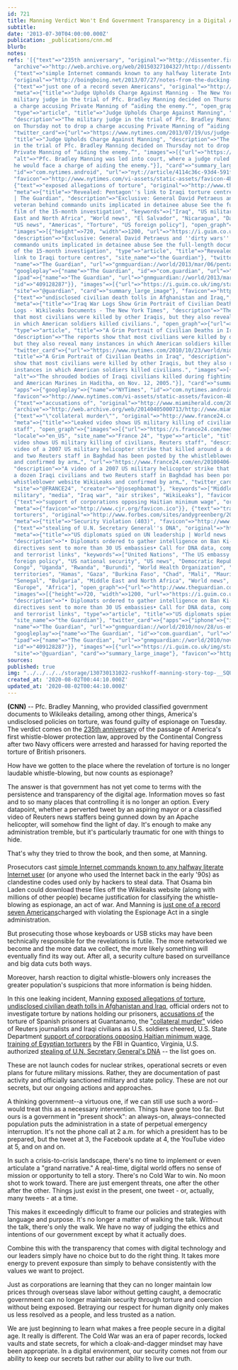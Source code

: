 ```yaml
---
id: 721
title: Manning Verdict Won't End Government Transparency in a Digital Age
subtitle: 
date: '2013-07-30T04:00:00.000Z'
publication: _publications/cnn.md
blurb: 
notes: 
refs: '[{"text"=>"235th anniversary", "original"=>"http://dissenter.firedoglake.com/2013/07/29/bradley-manning-to-be-convicted-on-a-day-of-significance-in-whistleblower-history/",
  "archive"=>"http://web.archive.org/web/20150327104327/http://dissenter.firedoglake.com/2013/07/29/bradley-manning-to-be-convicted-on-a-day-of-significance-in-whistleblower-history/"},
  {"text"=>"simple Internet commands known to any halfway literate Internet user",
  "original"=>"http://boingboing.net/2013/07/27/notes-from-the-ducking-stool.html"},
  {"text"=>"just one of a record seven Americans", "original"=>"http://www.nytimes.com/2013/07/19/us/judge-in-manning-case-allows-charge-of-aiding-the-enemy.html",
  "meta"=>{"title"=>"Judge Upholds Charge Against Manning - The New York Times", "description"=>"The
  military judge in the trial of Pfc. Bradley Manning decided on Thursday not to drop
  a charge accusing Private Manning of “aiding the enemy.”", "open_graph"=>{"url"=>"https://www.nytimes.com/2013/07/19/us/judge-in-manning-case-allows-charge-of-aiding-the-enemy.html",
  "type"=>"article", "title"=>"Judge Upholds Charge Against Manning", "images"=>[{"url"=>"https://static01.nyt.com/images/2013/07/19/us/alt-MANNING/alt-MANNING-articleLarge.jpg"}],
  "description"=>"The military judge in the trial of Pfc. Bradley Manning decided
  on Thursday not to drop a charge accusing Private Manning of “aiding the enemy.”"},
  "twitter_card"=>{"url"=>"https://www.nytimes.com/2013/07/19/us/judge-in-manning-case-allows-charge-of-aiding-the-enemy.html",
  "title"=>"Judge Upholds Charge Against Manning", "description"=>"The military judge
  in the trial of Pfc. Bradley Manning decided on Thursday not to drop a charge accusing
  Private Manning of “aiding the enemy.”", "images"=>[{"url"=>"https://static01.nyt.com/images/2013/07/19/us/alt-MANNING/alt-MANNING-articleLarge.jpg",
  "alt"=>"Pfc. Bradley Manning was led into court, where a judge ruled Thursday that
  he would face a charge of aiding the enemy."}], "card"=>"summary_large_image", "apps"=>{"googleplay"=>{"name"=>"NYTimes",
  "id"=>"com.nytimes.android", "url"=>"nyt://article/4114c36c-93d4-591f-a373-a63d31ec6f12"}}},
  "favicon"=>"http://www.nytimes.com/vi-assets/static-assets/favicon-4bf96cb6a1093748bf5b3c429accb9b4.ico"}},
  {"text"=>"exposed allegations of torture", "original"=>"http://www.theguardian.com/world/2013/mar/06/pentagon-iraqi-torture-centres-link",
  "meta"=>{"title"=>"Revealed: Pentagon''s link to Iraqi torture centres | World news
  | The Guardian", "description"=>"Exclusive: General David Petraeus and ''dirty wars''
  veteran behind commando units implicated in detainee abuse See the full-length documentary
  film of the 15-month investigation", "keywords"=>["Iraq", "US military", "Middle
  East and North Africa", "World news", "El Salvador", "Nicaragua", "David Petraeus",
  "US news", "Americas", "Torture", "US foreign policy"], "open_graph"=>{"url"=>"http://www.theguardian.com/world/2013/mar/06/pentagon-iraqi-torture-centres-link",
  "images"=>[{"height"=>720, "width"=>1200, "url"=>"https://i.guim.co.uk/img/static/sys-images/Guardian/Pix/audio/video/2013/3/6/1362538110743/Search-for-Steele---video-015.jpg?width=1200&height=630&quality=85&auto=format&fit=crop&overlay-align=bottom%2Cleft&overlay-width=100p&overlay-base64=L2ltZy9zdGF0aWMvb3ZlcmxheXMvdGctYWdlLTIwMTMucG5n&enable=upscale&s=33f76c92eef4783a1478521d1133ff69"}],
  "description"=>"Exclusive: General David Petraeus and ''dirty wars'' veteran behind
  commando units implicated in detainee abuse See the full-length documentary film
  of the 15-month investigation", "type"=>"article", "title"=>"Revealed: Pentagon''s
  link to Iraqi torture centres", "site_name"=>"the Guardian"}, "twitter_card"=>{"apps"=>{"iphone"=>{"id"=>"409128287",
  "name"=>"The Guardian", "url"=>"gnmguardian://world/2013/mar/06/pentagon-iraqi-torture-centres-link?contenttype=Article&source=twitter"},
  "googleplay"=>{"name"=>"The Guardian", "id"=>"com.guardian", "url"=>"guardian://www.theguardian.com/world/2013/mar/06/pentagon-iraqi-torture-centres-link"},
  "ipad"=>{"name"=>"The Guardian", "url"=>"gnmguardian://world/2013/mar/06/pentagon-iraqi-torture-centres-link?contenttype=Article&source=twitter",
  "id"=>"409128287"}}, "images"=>[{"url"=>"https://i.guim.co.uk/img/static/sys-images/Guardian/Pix/audio/video/2013/3/6/1362538110743/Search-for-Steele---video-015.jpg?width=1200&height=630&quality=85&auto=format&fit=crop&overlay-align=bottom%2Cleft&overlay-width=100p&overlay-base64=L2ltZy9zdGF0aWMvb3ZlcmxheXMvdGctYWdlLTIwMTMucG5n&s=f958a68d38c323f54f67462e5f6d8d57"}],
  "site"=>"@guardian", "card"=>"summary_large_image"}, "favicon"=>"https://assets.guim.co.uk/images/favicons/46bd2faa1ab438684a6d4528a655a8bd/32x32.ico"}},
  {"text"=>"undisclosed civilian death tolls in Afghanistan and Iraq,", "original"=>"http://www.nytimes.com/2010/10/23/world/middleeast/23casualties.html",
  "meta"=>{"title"=>"Iraq War Logs Show Grim Portrait of Civilian Deaths – Iraq War
  Logs - Wikileaks Documents - The New York Times", "description"=>"The reports show
  that most civilians were killed by other Iraqis, but they also reveal many instances
  in which American soldiers killed civilians.", "open_graph"=>{"url"=>"https://www.nytimes.com/2010/10/23/world/middleeast/23casualties.html",
  "type"=>"article", "title"=>"A Grim Portrait of Civilian Deaths in Iraq", "images"=>[{"url"=>"https://static01.nyt.com/newsgraphics/images/icons/defaultPromoCrop.png"}],
  "description"=>"The reports show that most civilians were killed by other Iraqis,
  but they also reveal many instances in which American soldiers killed civilians."},
  "twitter_card"=>{"url"=>"https://www.nytimes.com/2010/10/23/world/middleeast/23casualties.html",
  "title"=>"A Grim Portrait of Civilian Deaths in Iraq", "description"=>"The reports
  show that most civilians were killed by other Iraqis, but they also reveal many
  instances in which American soldiers killed civilians.", "images"=>[{"url"=>"https://static01.nyt.com/newsgraphics/images/icons/defaultCrop.png",
  "alt"=>"The shrouded bodies of Iraqi civilians killed during fighting between insurgents
  and American Marines in Haditha, on Nov. 12, 2005."}], "card"=>"summary_large_image",
  "apps"=>{"googleplay"=>{"name"=>"NYTimes", "id"=>"com.nytimes.android", "url"=>"nyt://article/ece59118-eaeb-5718-98ee-2c1079edd307"}}},
  "favicon"=>"http://www.nytimes.com/vi-assets/static-assets/favicon-4bf96cb6a1093748bf5b3c429accb9b4.ico"}},
  {"text"=>"accusations of", "original"=>"http://www.miamiherald.com/2010/12/25/1988286/wikileaks-how-us-tried-to-stop.html",
  "archive"=>"http://web.archive.org/web/20140405000713/http://www.miamiherald.com/2010/12/25/1988286/wikileaks-how-us-tried-to-stop.html"},
  {"text"=>"\"collateral murder\"", "original"=>"http://www.france24.com/en/20100406-leaked-video-shows-us-military-killing-civilians-reuters-staff",
  "meta"=>{"title"=>"Leaked video shows US military killing of civilians, Reuters
  staff", "open_graph"=>{"images"=>[{"url"=>"https://s.france24.com/media/display/1104a5d4-0aa3-11e9-ada5-005056bff430/w:1280/p:16x9/image-video-EN.jpg"}],
  "locale"=>"en_US", "site_name"=>"France 24", "type"=>"article", "title"=>"Leaked
  video shows US military killing of civilians, Reuters staff", "description"=>"A
  video of a 2007 US military helicopter strike that killed around a dozen Iraqi civilians
  and two Reuters staff in Baghdad has been posted by the whistleblower website WikiLeaks
  and confirmed by arm…", "url"=>"https://www.france24.com/en/20100406-leaked-video-shows-us-military-killing-civilians-reuters-staff"},
  "description"=>"A video of a 2007 US military helicopter strike that killed around
  a dozen Iraqi civilians and two Reuters staff in Baghdad has been posted by the
  whistleblower website WikiLeaks and confirmed by arm…", "twitter_card"=>{"card"=>"summary_large_image",
  "site"=>"@FRANCE24", "creator"=>"@josephbamat"}, "keywords"=>["Middle East", "US
  military", "media", "Iraq war", "air strikes", "WikiLeaks"], "favicon"=>"http://www.france24.com/favicon-16x16.png"}},
  {"text"=>"support of corporations opposing Haitian minimum wage", "original"=>"http://www.cjr.org/the_audit/a_pulled_scoop_shows_us_booste.php",
  "meta"=>{"favicon"=>"http://www.cjr.org/favicon.ico"}}, {"text"=>"training of Egyptian
  torturers", "original"=>"http://www.forbes.com/sites/andygreenberg/2011/01/28/wikileaks-drops-new-egypt-revelations-amid-protests-will-anyone-there-see-them/",
  "meta"=>{"title"=>"Security Violation (403)", "favicon"=>"http://www.forbes.com/favicon.ico"}},
  {"text"=>"stealing of U.N. Secretary General''s DNA", "original"=>"http://www.theguardian.com/world/2010/nov/28/us-embassy-cables-spying-un",
  "meta"=>{"title"=>"US diplomats spied on UN leadership | World news | The Guardian",
  "description"=>"• Diplomats ordered to gather intelligence on Ban Ki-moon• Secret
  directives sent to more than 30 US embassies• Call for DNA data, computer passwords
  and terrorist links", "keywords"=>["United Nations", "The US embassy cables", "US
  foreign policy", "US national security", "US news", "Democratic Republic of the
  Congo", "Uganda", "Rwanda", "Burundi", "World Health Organization", "Palestinian
  territories", "Hamas", "Gaza", "Burkina Faso", "Chad", "Mali", "Mauritania", "Niger",
  "Senegal", "Bulgaria", "Middle East and North Africa", "World news", "Ban Ki-moon",
  "Europe", "Africa"], "open_graph"=>{"url"=>"http://www.theguardian.com/world/2010/nov/28/us-embassy-cables-spying-un",
  "images"=>[{"height"=>720, "width"=>1200, "url"=>"https://i.guim.co.uk/img/static/sys-images/Guardian/Pix/pictures/2010/11/25/1290684760029/UN-secretary-general-Ban--007.jpg?width=1200&height=630&quality=85&auto=format&fit=crop&overlay-align=bottom%2Cleft&overlay-width=100p&overlay-base64=L2ltZy9zdGF0aWMvb3ZlcmxheXMvdGctYWdlLTIwMTAucG5n&enable=upscale&s=99ad52cf0b7c41582ffbc6999f023e48"}],
  "description"=>"• Diplomats ordered to gather intelligence on Ban Ki-moon• Secret
  directives sent to more than 30 US embassies• Call for DNA data, computer passwords
  and terrorist links", "type"=>"article", "title"=>"US diplomats spied on UN leadership",
  "site_name"=>"the Guardian"}, "twitter_card"=>{"apps"=>{"iphone"=>{"id"=>"409128287",
  "name"=>"The Guardian", "url"=>"gnmguardian://world/2010/nov/28/us-embassy-cables-spying-un?contenttype=Article&source=twitter"},
  "googleplay"=>{"name"=>"The Guardian", "id"=>"com.guardian", "url"=>"guardian://www.theguardian.com/world/2010/nov/28/us-embassy-cables-spying-un"},
  "ipad"=>{"name"=>"The Guardian", "url"=>"gnmguardian://world/2010/nov/28/us-embassy-cables-spying-un?contenttype=Article&source=twitter",
  "id"=>"409128287"}}, "images"=>[{"url"=>"https://i.guim.co.uk/img/static/sys-images/Guardian/Pix/pictures/2010/11/25/1290684760029/UN-secretary-general-Ban--007.jpg?width=1200&height=630&quality=85&auto=format&fit=crop&overlay-align=bottom%2Cleft&overlay-width=100p&overlay-base64=L2ltZy9zdGF0aWMvb3ZlcmxheXMvdGctYWdlLTIwMTAucG5n&s=222280746098d17404e661d376b6f818"}],
  "site"=>"@guardian", "card"=>"summary_large_image"}, "favicon"=>"https://assets.guim.co.uk/images/favicons/46bd2faa1ab438684a6d4528a655a8bd/32x32.ico"}}]'
sources: 
published: true
img: "../../../../storage/130730131022-rushkoff-manning-story-top-__SQUARESPACE_CACHEVERSION=1375231364318.jpg"
created_at: '2020-08-02T00:44:10.000Z'
updated_at: '2020-08-02T00:44:10.000Z'
---
```

**(CNN)** -- Pfc. Bradley Manning, who provided classified government documents to Wikileaks detailing, among other things, America's undisclosed policies on torture, was found guilty of espionage on Tuesday. The verdict comes on the [235th anniversary](http://dissenter.firedoglake.com/2013/07/29/bradley-manning-to-be-convicted-on-a-day-of-significance-in-whistleblower-history/) of the passage of America's first whistle-blower protection law, approved by the Continental Congress after two Navy officers were arrested and harassed for having reported the torture of British prisoners.

  
How have we gotten to the place where the revelation of torture is no longer laudable whistle-blowing, but now counts as espionage?

The answer is that government has not yet come to terms with the persistence and transparency of the digital age. Information moves so fast and to so many places that controlling it is no longer an option. Every datapoint, whether a perverted tweet by an aspiring mayor or a classified video of Reuters news staffers being gunned down by an Apache helicopter, will somehow find the light of day. It's enough to make any administration tremble, but it's particularly traumatic for one with things to hide.

That's why they tried to throw the book, and then some, at Manning.

Prosecutors cast [simple Internet commands known to any halfway literate Internet user](http://boingboing.net/2013/07/27/notes-from-the-ducking-stool.html) (or anyone who used the Internet back in the early '90s) as clandestine codes used only by hackers to steal data. That Osama bin Laden could download these files off the Wikileaks website (along with millions of other people) became justification for classifying the whistle-blowing as espionage, an act of war. And Manning is [just one of a record seven Americans](http://www.nytimes.com/2013/07/19/us/judge-in-manning-case-allows-charge-of-aiding-the-enemy.html)charged with violating the Espionage Act in a single administration.

But prosecuting those whose keyboards or USB sticks may have been technically responsible for the revelations is futile. The more networked we become and the more data we collect, the more likely something will eventually find its way out. After all, a security culture based on surveillance and big data cuts both ways.

Moreover, harsh reaction to digital whistle-blowers only increases the greater population's suspicions that more information is being hidden.

In this one leaking incident, Manning [exposed allegations of torture](http://www.theguardian.com/world/2013/mar/06/pentagon-iraqi-torture-centres-link), [undisclosed civilian death tolls in Afghanistan and Iraq,](http://www.nytimes.com/2010/10/23/world/middleeast/23casualties.html) official orders not to investigate torture by nations holding our prisoners, [accusations of](http://www.miamiherald.com/2010/12/25/1988286/wikileaks-how-us-tried-to-stop.html) the torture of Spanish prisoners at Guantanamo, the ["collateral murder"](http://www.france24.com/en/20100406-leaked-video-shows-us-military-killing-civilians-reuters-staff) video of Reuters journalists and Iraqi civilians as U.S. soldiers cheered, U.S. State Department [support of corporations opposing Haitian minimum wage](http://www.cjr.org/the_audit/a_pulled_scoop_shows_us_booste.php), [training of Egyptian torturers](http://www.forbes.com/sites/andygreenberg/2011/01/28/wikileaks-drops-new-egypt-revelations-amid-protests-will-anyone-there-see-them/) by the FBI in Quantico, Virginia, U.S. authorized [stealing of U.N. Secretary General's DNA](http://www.theguardian.com/world/2010/nov/28/us-embassy-cables-spying-un) -- the list goes on.

These are not launch codes for nuclear strikes, operational secrets or even plans for future military missions. Rather, they are documentation of past activity and officially sanctioned military and state policy. These are not our secrets, but our ongoing actions and approaches.

A thinking government--a virtuous one, if we can still use such a word--would treat this as a necessary intervention. Things have gone too far. But ours is a government in "present shock": an always-on, always-connected population puts the administration in a state of perpetual emergency interruption. It's not the phone call at 2 a.m. for which a president has to be prepared, but the tweet at 3, the Facebook update at 4, the YouTube video at 5, and on and on.

In such a crisis-to-crisis landscape, there's no time to implement or even articulate a "grand narrative." A real-time, digital world offers no sense of mission or opportunity to tell a story. There's no Cold War to win. No moon shot to work toward. There are just emergent threats, one after the other after the other. Things just exist in the present, one tweet - or, actually, many tweets - at a time.

This makes it exceedingly difficult to frame our policies and strategies with language and purpose. It's no longer a matter of walking the talk. Without the talk, there's only the walk. We have no way of judging the ethics and intentions of our government except by what it actually does.

Combine this with the transparency that comes with digital technology and our leaders simply have no choice but to do the right thing. It takes more energy to prevent exposure than simply to behave consistently with the values we want to project.

Just as corporations are learning that they can no longer maintain low prices through overseas slave labor without getting caught, a democratic government can no longer maintain security through torture and coercion without being exposed. Betraying our respect for human dignity only makes us less resolved as a people, and less trusted as a nation.

We are just beginning to learn what makes a free people secure in a digital age. It really is different. The Cold War was an era of paper records, locked vaults and state secrets, for which a cloak-and-dagger mindset may have been appropriate. In a digital environment, our security comes not from our ability to keep our secrets but rather our ability to live our truth.
